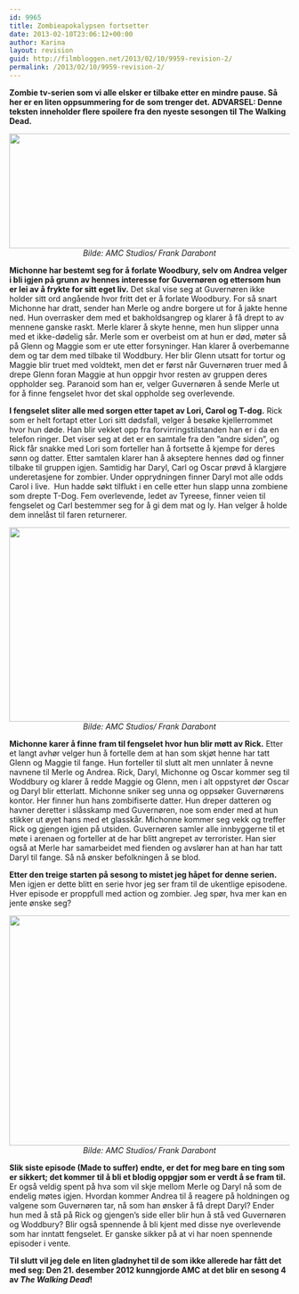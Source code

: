 ```yaml
---
id: 9965
title: Zombieapokalypsen fortsetter
date: 2013-02-10T23:06:12+00:00
author: Karina
layout: revision
guid: http://filmbloggen.net/2013/02/10/9959-revision-2/
permalink: /2013/02/10/9959-revision-2/
---
```

**Zombie tv-serien som vi alle elsker er tilbake etter en mindre pause. Så her er en liten oppsummering for de som trenger det. **ADVARSEL: Denne teksten inneholder flere spoilere fra den nyeste sesongen til The Walking Dead.**** <!--more-->

<p style="text-align: center">
  <a href="http://filmbloggen.net/?attachment_id=9961" rel="attachment wp-att-9961"><img class="aligncenter size-large wp-image-9961" src="http://filmbloggen.net/wp-content/uploads//2013/02/bilde-06-620x206.jpg" alt="" width="620" height="206" /></a><em>Bilde: <em>AMC Studios/ Frank Darabont</em></em>
</p>

**Michonne har bestemt seg for å forlate Woodbury, selv om Andrea velger i bli igjen på grunn av hennes interesse for Guvernøren og ettersom hun er lei av å frykte for sitt eget liv.** Det skal vise seg at Guvernøren ikke holder sitt ord angående hvor fritt det er å forlate Woodbury. For så snart Michonne har dratt, sender han Merle og andre borgere ut for å jakte henne ned. Hun overrasker dem med et bakholdsangrep og klarer å få drept to av mennene ganske raskt. Merle klarer å skyte henne, men hun slipper unna med et ikke-dødelig sår. Merle som er overbeist om at hun er død, møter så på Glenn og Maggie som er ute etter forsyninger. Han klarer å overbemanne dem og tar dem med tilbake til Woddbury. Her blir Glenn utsatt for tortur og Maggie blir truet med voldtekt, men det er først når Guvernøren truer med å drepe Glenn foran Maggie at hun oppgir hvor resten av gruppen deres oppholder seg. Paranoid som han er, velger Guvernøren å sende Merle ut for å finne fengselet hvor det skal oppholde seg overlevende.

**I fengselet sliter alle med sorgen etter tapet av Lori, Carol og T-dog.** Rick som er helt fortapt etter Lori sitt dødsfall, velger å besøke kjellerrommet hvor hun døde. Han blir vekket opp fra forvirringstilstanden han er i da en telefon ringer. Det viser seg at det er en samtale fra den ”andre siden”, og Rick får snakke med Lori som forteller han å fortsette å kjempe for deres sønn og datter. Etter samtalen klarer han å akseptere hennes død og finner tilbake til gruppen igjen. Samtidig har Daryl, Carl og Oscar prøvd å klargjøre underetasjene for zombier. Under opprydningen finner Daryl mot alle odds Carol i live.  Hun hadde søkt tilflukt i en celle etter hun slapp unna zombiene som drepte T-Dog. Fem overlevende, ledet av Tyreese, finner veien til fengselet og Carl bestemmer seg for å gi dem mat og ly. Han velger å holde dem innelåst til faren returnerer.

<p style="text-align: center">
  <a href="http://filmbloggen.net/?attachment_id=9962" rel="attachment wp-att-9962"><img class="aligncenter size-large wp-image-9962" src="http://filmbloggen.net/wp-content/uploads//2013/02/bilde-05-620x349.png" alt="" width="620" height="349" /></a><em>Bilde: <em>AMC Studios/ Frank Darabont</em></em>
</p>

**Michonne karer å finne fram til fengselet hvor hun blir møtt av Rick.** Etter et langt avhør velger hun å fortelle dem at han som skjøt henne har tatt Glenn og Maggie til fange. Hun forteller til slutt alt men unnlater å nevne navnene til Merle og Andrea. Rick, Daryl, Michonne og Oscar kommer seg til Woddbury og klarer å redde Maggie og Glenn, men i alt oppstyret dør Oscar og Daryl blir etterlatt. Michonne sniker seg unna og oppsøker Guvernørens kontor. Her finner hun hans zombifiserte datter. Hun dreper datteren og havner deretter i slåsskamp med Guvernøren, noe som ender med at hun stikker ut øyet hans med et glasskår. Michonne kommer seg vekk og treffer Rick og gjengen igjen på utsiden. Guvernøren samler alle innbyggerne til et møte i arenaen og forteller at de har blitt angrepet av terrorister. Han sier også at Merle har samarbeidet med fienden og avslører han at han har tatt Daryl til fange. Så nå ønsker befolkningen å se blod.

**Etter den treige starten på sesong to mistet jeg håpet for denne serien.** Men igjen er dette blitt en serie hvor jeg ser fram til de ukentlige episodene. Hver episode er proppfull med action og zombier. Jeg spør, hva mer kan en jente ønske seg?

<p style="text-align: center">
  <a href="http://filmbloggen.net/?attachment_id=9963" rel="attachment wp-att-9963"><img class="aligncenter size-large wp-image-9963" src="http://filmbloggen.net/wp-content/uploads//2013/02/bilde-09-620x413.jpg" alt="" width="620" height="413" /></a><em>Bilde: <em>AMC Studios/ Frank Darabont</em></em>
</p>

**Slik siste episode (Made to suffer) endte, er det for meg bare en ting som er sikkert; det kommer til å bli et blodig oppgjør som er verdt å se fram til.** Er også veldig spent på hva som vil skje mellom Merle og Daryl nå som de endelig møtes igjen. Hvordan kommer Andrea til å reagere på holdningen og valgene som Guvernøren tar, nå som han ønsker å få drept Daryl? Ender hun med å stå på Rick og gjengen’s side eller blir hun å stå ved Guvernøren og Woddbury? Blir også spennende å bli kjent med disse nye overlevende som har inntatt fengselet. Er ganske sikker på at vi har noen spennende episoder i vente.

**Til slutt vil jeg dele en liten gladnyhet til de som ikke allerede har fått det med seg: Den 21. desember 2012 kunngjorde AMC at det blir en sesong 4 av _The Walking Dead_!**